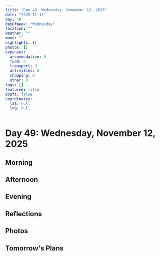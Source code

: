 ```yaml
---
title: "Day 49: Wednesday, November 12, 2025"
date: "2025-11-12"
day: 49
dayOfWeek: "Wednesday"
location: ""
weather: ""
mood: ""
highlights: []
photos: []
expenses:
  accommodation: 0
  food: 0
  transport: 0
  activities: 0
  shopping: 0
  other: 0
tags: []
featured: false
draft: false
coordinates:
  lat: null
  lng: null
---
```


# Day 49: Wednesday, November 12, 2025

## Morning

## Afternoon

## Evening

## Reflections

## Photos

## Tomorrow's Plans
